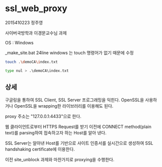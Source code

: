 # ssl_web_proxy

2015410223 정주영

사이버국방학과 이경문교수님 과제

OS : Windows

_make_site.bat 24line windows 는 touch 명령어가 없기 때문에 수정

```sh
touch .\demoCA\index.txt
```


```sh
type nul > .\demoCA\index.txt
```

## 상세

구글링을 통하여 SSL Client, SSL Server 프로그래밍을 익힌다. OpenSSL을 사용하거나 OpenSSL을 wrapping한 라이브러리를 이용해도 된다.

proxy 주소는 "127.0.0.1:4433"으로 한다.

웹 클라이언트로부터 HTTPS Request를 받기 이전에 CONNECT method(plain text)를 parsing하여 접속하고자 하는 Host를 알아 낸다.

SSL Server는 알아낸 Host를 기반으로 사이트 인증서를 실시간으로 생성하여 SSL handshaking certificate에 이용한다.

이전 site_unblock 과제와 마찬가지로 proxying을 수행한다.

